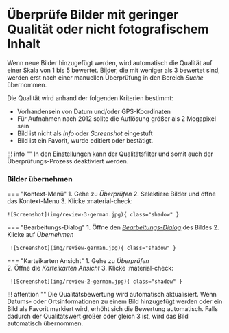 # Überprüfe Bilder mit geringer Qualität oder nicht fotografischem Inhalt #
Wenn neue Bilder hinzugefügt werden, wird automatisch die Qualität auf einer Skala von 1 bis 5 bewertet. Bilder, die mit weniger als 3 bewertet sind, werden erst nach einer manuellen Überprüfung in den Bereich *Suche* übernommen.

Die Qualität wird anhand der folgenden Kriterien bestimmt:

* Vorhandensein von Datum und/oder GPS-Koordinaten
* Für Aufnahmen nach 2012 sollte die Auflösung größer als 2 Megapixel sein
* Bild ist nicht als *Info* oder *Screenshot* eingestuft
* Bild ist ein Favorit, wurde editiert oder bestätigt.

!!! info ""
    In den [Einstellungen](../settings/general.md) kann der Qualitätsfilter und somit auch der Überprüfungs-Prozess deaktiviert werden.

### Bilder übernehmen ###

=== "Kontext-Menü"
    1. Gehe zu *Überprüfen*
    2. Selektiere Bilder und öffne das Kontext-Menu
    3. Klicke :material-check:

    ![Screenshot](img/review-3-german.jpg){ class="shadow" }

=== "Bearbeitungs-Dialog"
     1. Öffne den [*Bearbeitungs-Dialog*](edit.md) des Bildes
     2. Klicke auf *Übernehmen*

     ![Screenshot](img/review-german.jpg){ class="shadow" }

=== "Karteikarten Ansicht"
     1. Gehe zu *Überprüfen*     
     2. Öffne die *Karteikarten Ansicht*
     3. Klicke :material-check:

     ![Screenshot](img/review-2-german.jpg){ class="shadow" }



!!! attention ""
    Die Qualitätsbewertung wird automatisch aktualisiert.
    Wenn Datums- oder Ortsinformationen zu einem Bild hinzugefügt werden oder ein Bild als Favorit markiert wird, erhöht sich die Bewertung automatisch.
    Falls dadurch der Qualitätswert größer oder gleich 3 ist, wird das Bild automatisch übernommen.